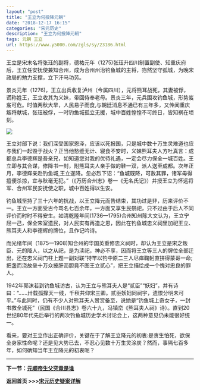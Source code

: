 ```yaml
---
layout: "post"
title: "王立为何投降元朝"
date: "2018-12-17 16:15"
categories: "宋元历史"
description: "王立为何投降元朝"
tags: 元朝 王立
url: https://www.y5000.com/zgls/sy/23186.html
---
```






王立是宋末名将张珏的副将，德祐元年（1275)张珏升四川制置副使、知重庆府后，王立任安抚使兼知合州，成为合州州治钓鱼城的主将，岿然坚守孤城，为晚宋政局的勉力支撑，立下汗马功劳。

景炎元年（1276)，王立出兵收复泸州（今属四川），元将熊耳战死，其妻被俘，谎称姓王，王立收其为义妹，带回侍奉老母。景炎三年，元兵围攻钓鱼城，形势岌岌可危。时值两秋大旱，人民易子而食,与朝廷消息不通已有三年多，又传闻重庆叛将献城，张珏被俘，一时钓鱼城孤立无援，城中百姓惶惶不可终日，皆知祸在顷刻。

![](https://img.y5000.com/uploads/allimg/170630/8-1F630152552L7.jpg)

王立对部下说：我们深受国家恩泽，应该以死报国，只是城中数十万生灵难道也应与我们一起毁于战火？正当他愁蹙无计、寝食不安时，义妹熊耳夫人方吐真言：成都总兵李德辉是吾亲兄，如知道您对我的优待礼遇，一定会尽力保全一城百姓。王立即与其合谋，修降书一封，附熊耳夫人亲手做的鞋一双，派人送至成都。次年正月，李德辉亲赴钓鱼城,王立遂降。忽必烈下诏：“鱼城既降，可赦其罪，诸军毋得擅便杀掠，宜与秋毫无犯。”（《万历合州志》卷一《无名氏记》）并授王立为怀远将军、合州军民安抚使之职，城中百姓得以生安。

钓鱼城坚持了三十六年的抗战，以王立降元而告结束，其功过是非，历来评价不一。王立一方面受古今骂名七百余年，一方面又享生民祭祀，只不过由于后人不同评价而时时不得安生。如清乾隆年间(1736—1795)合州知州陈大文认为，王立宁屈一己，保全宋室遗民，对人民实有再造之恩，因此在钓鱼城忠义祠里加祀王立、熊耳夫人和李德辉的牌位，且作记吟诗。

而光绪年间（1875—1908)知合州的华国英重修忠义祠时，却认为王立是宋之叛臣、元的降人，以之从祀，是为渎祀，神必不享，因而将王立等三人的牌位全部迁出，还在忠义祠门柱上题一副对联“持竿以钓中原二三人尽瘁鞠躬直拼得蒙哥一命;把盏而浇故垒十万众披肝沥胆竟不图王立贰心”，把王立描绘成一个愧对忠良的罪人。

1942年郭沫若到钓鱼城访古，认为王立与熊耳夫人是“贰臣”“妖妇”，并有诗曰：“……卅载孤撑天一线，千秋共仰宋三卿。贰臣妖妇同祠宇，遗恨分明未可平。”与此同时，仍有不少人对熊耳夫人赞赏备至，说她是“钓鱼城上奇女子，一封书救全城死”（民国《合川县志》卷六十九，冯镇峦《熊耳夫人祠》诗）。直到20世纪80年代先后举行的两次钓鱼城历史学术讨论会上，这两种意见仍未能很好统一。

看来，要对王立作出正确评价，关键在于了解王立降元的初衷:是贪生怕死，欲保全身家性命呢？还是见大势已去，不忍心见数十万生灵涂炭？然而，事隔七百多年，如何确知当年王立降元的初衷呢？

* * *

**下一节：[元顺帝生父究竟是谁](https://www.y5000.com/zgls/sy/23187.html)**

**返回首页 >>>[宋元历史疑案详解](https://www.y5000.com/zgls/sy/23199.html)**
